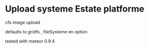 Upload systeme Estate platforme
==================

 cfs image upload  

defaults to gridfs , fileSysteme en option

tested with meteor 0.9.4
